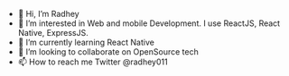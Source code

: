 - 👋 Hi, I’m Radhey
- 👀 I’m interested in Web and mobile Development. I use ReactJS, React Native, ExpressJS.
- 🌱 I’m currently learning React Native
- 💞️ I’m looking to collaborate on OpenSource tech
- 📫 How to reach me Twitter @radhey011

<!---
radhe021/radhe021 is a ✨ special ✨ repository because its `README.md` (this file) appears on your GitHub profile.
You can click the Preview link to take a look at your changes.
--->
